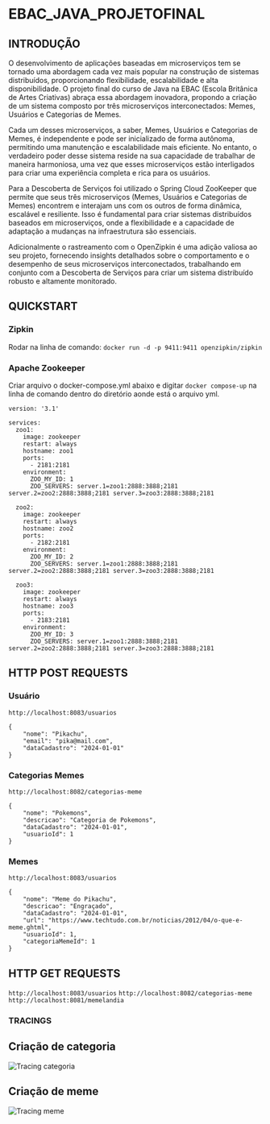 # EBAC_JAVA_PROJETOFINAL

## INTRODUÇÃO

O desenvolvimento de aplicações baseadas em microserviços tem se tornado uma abordagem cada vez mais popular na construção de sistemas distribuídos, proporcionando flexibilidade, escalabilidade e alta disponibilidade. O projeto final do curso de Java na EBAC (Escola Britânica de Artes Criativas) abraça essa abordagem inovadora, propondo a criação de um sistema composto por três microserviços interconectados: Memes, Usuários e Categorias de Memes.

Cada um desses microserviços, a saber, Memes, Usuários e Categorias de Memes, é independente e pode ser inicializado de forma autônoma, permitindo uma manutenção e escalabilidade mais eficiente. No entanto, o verdadeiro poder desse sistema reside na sua capacidade de trabalhar de maneira harmoniosa, uma vez que esses microserviços estão interligados para criar uma experiência completa e rica para os usuários.

Para a Descoberta de Serviços foi utilizado o Spring Cloud ZooKeeper que permite que seus três microserviços (Memes, Usuários e Categorias de Memes) encontrem e interajam uns com os outros de forma dinâmica, escalável e resiliente. Isso é fundamental para criar sistemas distribuídos baseados em microserviços, onde a flexibilidade e a capacidade de adaptação a mudanças na infraestrutura são essenciais.

Adicionalmente o rastreamento com o OpenZipkin é uma adição valiosa ao seu projeto, fornecendo insights detalhados sobre o comportamento e o desempenho de seus microserviços interconectados, trabalhando em conjunto com a Descoberta de Serviços para criar um sistema distribuído robusto e altamente monitorado.

## QUICKSTART

### Zipkin
Rodar na linha de comando:
`docker run -d -p 9411:9411 openzipkin/zipkin`

### Apache Zookeeper
Criar arquivo o docker-compose.yml abaixo e digitar `docker compose-up` na linha de comando dentro do diretório aonde está o arquivo yml.

```
version: '3.1'

services:
  zoo1:
    image: zookeeper
    restart: always
    hostname: zoo1
    ports:
      - 2181:2181
    environment:
      ZOO_MY_ID: 1
      ZOO_SERVERS: server.1=zoo1:2888:3888;2181 server.2=zoo2:2888:3888;2181 server.3=zoo3:2888:3888;2181

  zoo2:
    image: zookeeper
    restart: always
    hostname: zoo2
    ports:
      - 2182:2181
    environment:
      ZOO_MY_ID: 2
      ZOO_SERVERS: server.1=zoo1:2888:3888;2181 server.2=zoo2:2888:3888;2181 server.3=zoo3:2888:3888;2181

  zoo3:
    image: zookeeper
    restart: always
    hostname: zoo3
    ports:
      - 2183:2181
    environment:
      ZOO_MY_ID: 3
      ZOO_SERVERS: server.1=zoo1:2888:3888;2181 server.2=zoo2:2888:3888;2181 server.3=zoo3:2888:3888;2181
```

## HTTP POST REQUESTS

### Usuário
`http://localhost:8083/usuarios`
```
{
	"nome": "Pikachu",
	"email": "pika@mail.com",
	"dataCadastro": "2024-01-01"
}
```

### Categorias Memes
`http://localhost:8082/categorias-meme`
```
{
	"nome": "Pokemons",
	"descricao": "Categoria de Pokemons",
	"dataCadastro": "2024-01-01",
	"usuarioId": 1
}
```

### Memes
`http://localhost:8083/usuarios`
```
{
	"nome": "Meme do Pikachu",
	"descricao": "Engraçado",
	"dataCadastro": "2024-01-01",
	"url": "https://www.techtudo.com.br/noticias/2012/04/o-que-e-meme.ghtml",
	"usuarioId": 1,
	"categoriaMemeId": 1
}
```

## HTTP GET REQUESTS
`http://localhost:8083/usuarios`
`http://localhost:8082/categorias-meme`
`http://localhost:8081/memelandia`

### TRACINGS
## Criação de categoria
![Tracing categoria](https://imgur.com/a/QZ1N92y)

## Criação de meme
![Tracing meme](https://imgur.com/a/LXOHsZC)

